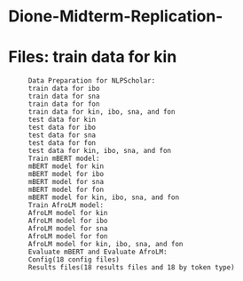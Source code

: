 # Dione-Midterm-Replication-
# Files: train data for kin 
         Data Preparation for NLPScholar:
         train data for ibo 
         train data for sna
         train data for fon 
         train data for kin, ibo, sna, and fon
         test data for kin 
         test data for ibo 
         test data for sna
         test data for fon 
         test data for kin, ibo, sna, and fon
         Train mBERT model:
         mBERT model for kin
         mBERT model for ibo 
         mBERT model for sna
         mBERT model for fon 
         mBERT model for kin, ibo, sna, and fon
         Train AfroLM model:
         AfroLM model for kin
         AfroLM model for ibo 
         AfroLM model for sna
         AfroLM model for fon 
         AfroLM model for kin, ibo, sna, and fon
         Evaluate mBERT and Evaluate AfroLM:
         Config(18 config files)
         Results files(18 results files and 18 by token type)
